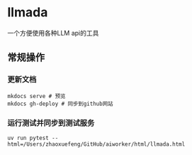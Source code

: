 # llmada
一个方便使用各种LLM api的工具




## 常规操作

### 更新文档
```
mkdocs serve # 预览
mkdocs gh-deploy # 同步到github网站
```

### 运行测试并同步到测试服务
```
uv run pytest --html=/Users/zhaoxuefeng/GitHub/aiworker/html/llmada.html
```


